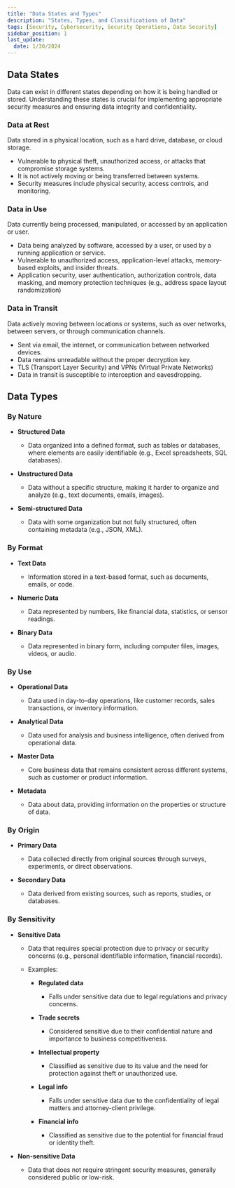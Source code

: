 ```yaml
---
title: "Data States and Types"
description: "States, Types, and Classifications of Data"
tags: [Security, Cybersecurity, Security Operations, Data Security]
sidebar_position: 1
last_update:
  date: 1/30/2024
---
```



## Data States 

Data can exist in different states depending on how it is being handled or stored. Understanding these states is crucial for implementing appropriate security measures and ensuring data integrity and confidentiality.

### Data at Rest

Data stored in a physical location, such as a hard drive, database, or cloud storage. 

- Vulnerable to physical theft, unauthorized access, or attacks that compromise storage systems.
- It is not actively moving or being transferred between systems.
- Security measures include physical security, access controls, and monitoring.

### Data in Use

Data currently being processed, manipulated, or accessed by an application or user.

- Data being analyzed by software, accessed by a user, or used by a running application or service.
- Vulnerable to unauthorized access, application-level attacks, memory-based exploits, and insider threats.
- Application security, user authentication, authorization controls, data masking, and memory protection techniques (e.g., address space layout randomization)

### Data in Transit

Data actively moving between locations or systems, such as over networks, between servers, or through communication channels.

- Sent via email, the internet, or communication between networked devices.
- Data remains unreadable without the proper decryption key. 
- TLS (Transport Layer Security) and VPNs (Virtual Private Networks) 
- Data in transit is susceptible to interception and eavesdropping. 


## Data Types 

### By Nature

- **Structured Data**
    -  Data organized into a defined format, such as tables or databases, where elements are easily identifiable (e.g., Excel spreadsheets, SQL databases).

- **Unstructured Data**
    -  Data without a specific structure, making it harder to organize and analyze (e.g., text documents, emails, images).

- **Semi-structured Data**
    -  Data with some organization but not fully structured, often containing metadata (e.g., JSON, XML).

### By Format

- **Text Data**
    -  Information stored in a text-based format, such as documents, emails, or code.

- **Numeric Data**
    -  Data represented by numbers, like financial data, statistics, or sensor readings.

- **Binary Data**
    -  Data represented in binary form, including computer files, images, videos, or audio.


### By Use

- **Operational Data**
    -  Data used in day-to-day operations, like customer records, sales transactions, or inventory information.

- **Analytical Data**
    -  Data used for analysis and business intelligence, often derived from operational data.

- **Master Data**
    -  Core business data that remains consistent across different systems, such as customer or product information.

- **Metadata**
    -  Data about data, providing information on the properties or structure of data.

### By Origin

- **Primary Data**
    -  Data collected directly from original sources through surveys, experiments, or direct observations.

- **Secondary Data**
    -  Data derived from existing sources, such as reports, studies, or databases. 

### By Sensitivity

- **Sensitive Data**
    -  Data that requires special protection due to privacy or security concerns (e.g., personal identifiable information, financial records).
    - Examples:

      - **Regulated data**
      
         - Falls under sensitive data due to legal regulations and privacy concerns.

      - **Trade secrets**
      
         - Considered sensitive due to their confidential nature and importance to business competitiveness.

      - **Intellectual property**
      
         - Classified as sensitive due to its value and the need for protection against theft or unauthorized use.
      
      - **Legal info**
      
         - Falls under sensitive data due to the confidentiality of legal matters and attorney-client privilege.
      
      - **Financial info**
      
         - Classified as sensitive due to the potential for financial fraud or identity theft.

- **Non-sensitive Data**
    -  Data that does not require stringent security measures, generally considered public or low-risk.




